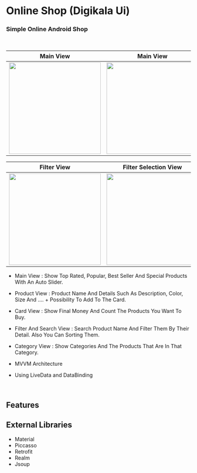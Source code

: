 # Online Shop (Digikala Ui)

### Simple Online Android Shop
<br>

| Main View | Main View | Product View |
|--|--|--|
| <img src="https://s4.uupload.ir/files/screenshot_1578397393_rbty.png" width=250px> | <img src="https://s4.uupload.ir/files/screenshot_1578397416_m3aj.png" width=250px> | <img src="https://s4.uupload.ir/files/screenshot_1578397411_bi9o.png" width=250px> |

| Filter View | Filter Selection View | Card View |
|--|--|--|
| <img src="https://s4.uupload.ir/files/screenshot_1578397463_f1bp.png" width=250px> | <img src="https://s4.uupload.ir/files/screenshot_1578397452_zcg9.png" width=250px> | <img src="https://s4.uupload.ir/files/screenshot_1578397421_ic1n.png" width=250px> |


 - Main View :  Show Top Rated, Popular, Best Seller And Special Products With An Auto Slider.
 - Product View :  Product Name And Details Such As Description, Color, Size And .... + Possibility To Add To The Card.
 - Card View :  Show Final Money And Count The Products You Want To Buy.
 - Filter And Search View : Search Product Name And Filter Them By Their Detail. Also You Can Sorting Them.
 - Category View : Show Categories And The Products That Are In That Category.
 
 - MVVM Architecture
 - Using LiveData and DataBinding

<br>

 ## Features
 
 ## External Libraries
 - Material
 - Piccasso
 - Retrofit
 - Realm
 - Jsoup
